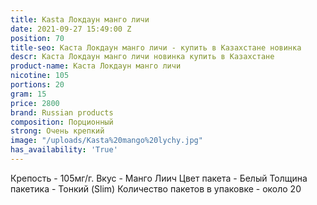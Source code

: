 ```yaml
---
title: Kasta Локдаун манго личи
date: 2021-09-27 15:49:00 Z
position: 70
title-seo: Каста Локдаун манго личи - купить в Казахстане новинка
descr: Каста Локдаун манго личи новинка купить в Казахстане
product-name: Каста Локдаун манго личи
nicotine: 105
portions: 20
gram: 15
price: 2800
brand: Russian products
composition: Порционный
strong: Очень крепкий
image: "/uploads/Kasta%20mango%20lychy.jpg"
has_availability: 'True'
---
```


Крепость - 105мг/г.
Вкус - Манго Лиич
Цвет пакета - Белый
Толщина пакетика - Тонкий (Slim)
Количество пакетов в упаковке - около 20
